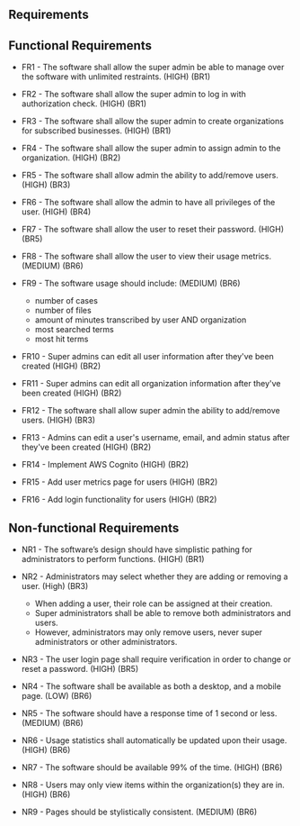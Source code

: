 ## Requirements

## Functional Requirements

* FR1 - The software shall allow the super admin be able to manage over the software with unlimited restraints.  (HIGH) (BR1)

* FR2 - The software shall allow the super admin to log in with authorization check. (HIGH) (BR1)

* FR3 - The software shall allow the super admin to create organizations for subscribed businesses. (HIGH) (BR1)

* FR4 - The software shall allow the super admin to assign admin to the organization. (HIGH) (BR2)

* FR5 - The software shall allow admin the ability to add/remove users. (HIGH) (BR3)

* FR6 - The software shall allow the admin to have all privileges of the user. (HIGH) (BR4)

* FR7 - The software shall allow the user to reset their password. (HIGH) (BR5)

* FR8 - The software shall allow the user to view their usage metrics. (MEDIUM) (BR6)

* FR9 - The software usage should include: (MEDIUM) (BR6)
    * number of cases
    * number of files
    * amount of minutes transcribed by user AND organization
    * most searched terms 
    * most hit terms

* FR10 - Super admins can edit all user information after they've been created (HIGH) (BR2)
* FR11 - Super admins can edit all organization information after they've been created (HIGH) (BR2)
* FR12 - The software shall allow super admin the ability to add/remove users. (HIGH) (BR3)
* FR13 - Admins can edit a user's username, email, and admin status after they've been created (HIGH) (BR2)
* FR14 - Implement AWS Cognito (HIGH) (BR2)
* FR15 - Add user metrics page for users (HIGH) (BR2)
* FR16 - Add login functionality for users (HIGH) (BR2)

## Non-functional Requirements

* NR1 - The software’s design should have simplistic pathing for administrators to perform functions. (HIGH) (BR1)
<?Such as going from one file, or section, to another without much problem?>

* NR2 - Administrators may select whether they are adding or removing a user. (High) (BR3)
   * When adding a user, their role can be assigned at their creation. 
   * Super administrators shall be able to remove both administrators and users.
   * However, administrators may only remove users, never super administrators or other administrators.
   <?Both can be a drop down, if adding a user is specified, the role assignment can appear or gain interactability?>

* NR3 - The user login page shall require verification in order to change or reset a password. (HIGH) (BR5)

* NR4 - The software shall be available as both a desktop, and a mobile page. (LOW) (BR6)

* NR5 - The software should have a response time <?process and load a page and its assets?> of 1 second or less. (MEDIUM) (BR6)
<?Arbitrary second count, this requirement more or less means that a function should be performed in a timely manner (page load, administrative action etc.)?>

* NR6 - Usage statistics shall automatically be updated upon their usage. (HIGH) (BR6)

* NR7 - The software should be available 99% of the time. (HIGH) (BR6)

* NR8 - Users may only view items within the organization(s) they are in. (HIGH) (BR6)

* NR9 - Pages should be stylistically consistent. (MEDIUM) (BR6)
